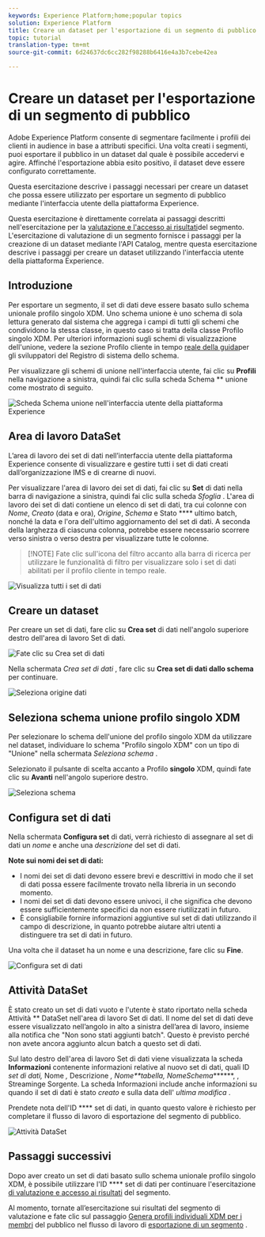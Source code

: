 ```yaml
---
keywords: Experience Platform;home;popular topics
solution: Experience Platform
title: Creare un dataset per l'esportazione di un segmento di pubblico
topic: tutorial
translation-type: tm+mt
source-git-commit: 6d24637dc6cc282f98288b6416e4a3b7cebe42ea

---
```



# Creare un dataset per l&#39;esportazione di un segmento di pubblico

Adobe Experience Platform consente di segmentare facilmente i profili dei clienti in audience in base a attributi specifici. Una volta creati i segmenti, puoi esportare il pubblico in un dataset dal quale è possibile accedervi e agire. Affinché l&#39;esportazione abbia esito positivo, il dataset deve essere configurato correttamente.

Questa esercitazione descrive i passaggi necessari per creare un dataset che possa essere utilizzato per esportare un segmento di pubblico mediante l&#39;interfaccia utente della piattaforma Experience.

Questa esercitazione è direttamente correlata ai passaggi descritti nell&#39;esercitazione per la [valutazione e l&#39;accesso ai risultati](./evaluate-a-segment.md)del segmento. L&#39;esercitazione di valutazione di un segmento fornisce i passaggi per la creazione di un dataset mediante l&#39;API Catalog, mentre questa esercitazione descrive i passaggi per creare un dataset utilizzando l&#39;interfaccia utente della piattaforma Experience.

## Introduzione

Per esportare un segmento, il set di dati deve essere basato sullo schema unionale profilo singolo XDM. Uno schema unione è uno schema di sola lettura generato dal sistema che aggrega i campi di tutti gli schemi che condividono la stessa classe, in questo caso si tratta della classe Profilo singolo XDM. Per ulteriori informazioni sugli schemi di visualizzazione dell&#39;unione, vedere la sezione Profilo cliente in tempo [reale della guida](../../xdm/schema/composition.md#union)per gli sviluppatori del Registro di sistema dello schema.

Per visualizzare gli schemi di unione nell&#39;interfaccia utente, fai clic su **Profili** nella navigazione a sinistra, quindi fai clic sulla scheda Schema ** unione come mostrato di seguito.

![Scheda Schema unione nell&#39;interfaccia utente della piattaforma Experience](../images/tutorials/segment-export-dataset/union-schema-ui.png)


## Area di lavoro DataSet

L’area di lavoro dei set di dati nell’interfaccia utente della piattaforma Experience consente di visualizzare e gestire tutti i set di dati creati dall’organizzazione IMS e di crearne di nuovi.

Per visualizzare l&#39;area di lavoro dei set di dati, fai clic su **Set** di dati nella barra di navigazione a sinistra, quindi fai clic sulla scheda *Sfoglia* . L&#39;area di lavoro dei set di dati contiene un elenco di set di dati, tra cui colonne con *Nome*, *Creato* (data e ora), *Origine*, *Schema* e Stato **** ultimo batch, nonché la data e l&#39;ora dell&#39;ultimo aggiornamento del set di dati. A seconda della larghezza di ciascuna colonna, potrebbe essere necessario scorrere verso sinistra o verso destra per visualizzare tutte le colonne.

>[!NOTE] Fate clic sull&#39;icona del filtro accanto alla barra di ricerca per utilizzare le funzionalità di filtro per visualizzare solo i set di dati abilitati per il profilo cliente in tempo reale.

![Visualizza tutti i set di dati](../images/tutorials/segment-export-dataset/datasets-workspace.png)

## Creare un dataset

Per creare un set di dati, fare clic su **Crea set** di dati nell&#39;angolo superiore destro dell&#39;area di lavoro Set di dati.

![Fate clic su Crea set di dati](../images/tutorials/segment-export-dataset/dataset-click-create.png)

Nella schermata *Crea set di dati* , fare clic su **Crea set di dati dallo schema** per continuare.

![Seleziona origine dati](../images/tutorials/segment-export-dataset/create-dataset.png)

## Seleziona schema unione profilo singolo XDM

Per selezionare lo schema dell&#39;unione del profilo singolo XDM da utilizzare nel dataset, individuare lo schema &quot;Profilo singolo XDM&quot; con un tipo di &quot;Unione&quot; nella schermata *Seleziona schema* .

Selezionato il pulsante di scelta accanto a Profilo **singolo** XDM, quindi fate clic su **Avanti** nell&#39;angolo superiore destro.

![Seleziona schema](../images/tutorials/segment-export-dataset/select-schema.png)

## Configura set di dati

Nella schermata **Configura set** di dati, verrà richiesto di assegnare al set di dati un *nome* e anche una *descrizione* del set di dati.

**Note sui nomi dei set di dati:**
- I nomi dei set di dati devono essere brevi e descrittivi in modo che il set di dati possa essere facilmente trovato nella libreria in un secondo momento.
- I nomi dei set di dati devono essere univoci, il che significa che devono essere sufficientemente specifici da non essere riutilizzati in futuro.
- È consigliabile fornire informazioni aggiuntive sul set di dati utilizzando il campo di descrizione, in quanto potrebbe aiutare altri utenti a distinguere tra set di dati in futuro.

Una volta che il dataset ha un nome e una descrizione, fare clic su **Fine**.

![Configura set di dati](../images/tutorials/segment-export-dataset/configure-dataset.png)

## Attività DataSet

È stato creato un set di dati vuoto e l&#39;utente è stato riportato nella scheda Attività ** DataSet nell&#39;area di lavoro Set di dati. Il nome del set di dati deve essere visualizzato nell’angolo in alto a sinistra dell’area di lavoro, insieme alla notifica che &quot;Non sono stati aggiunti batch&quot;. Questo è previsto perché non avete ancora aggiunto alcun batch a questo set di dati.

Sul lato destro dell&#39;area di lavoro Set di dati viene visualizzata la scheda **Informazioni** contenente informazioni relative al nuovo set di dati, quali ID *set di dati,* Nome *,* Descrizione *, Nome**tabella, NomeSchema*******, , Streaminge Sorgente. La scheda Informazioni include anche informazioni su quando il set di dati è stato *creato* e sulla data dell&#39; *ultima modifica* .

Prendete nota dell&#39;ID **** set di dati, in quanto questo valore è richiesto per completare il flusso di lavoro di esportazione del segmento di pubblico.

![Attività DataSet](../images/tutorials/segment-export-dataset/dataset-activity.png)

## Passaggi successivi

Dopo aver creato un set di dati basato sullo schema unionale profilo singolo XDM, è possibile utilizzare l&#39;ID **** set di dati per continuare l&#39;esercitazione [di valutazione e accesso ai risultati](./evaluate-a-segment.md) del segmento.

Al momento, tornate all’esercitazione sui risultati del segmento di valutazione e fate clic sul passaggio [Genera profili individuali XDM per i membri](./evaluate-a-segment.md#generate-profiles-for-audience-members) del pubblico nel flusso di lavoro di [esportazione di un segmento](./evaluate-a-segment.md#export-a-segment) .
